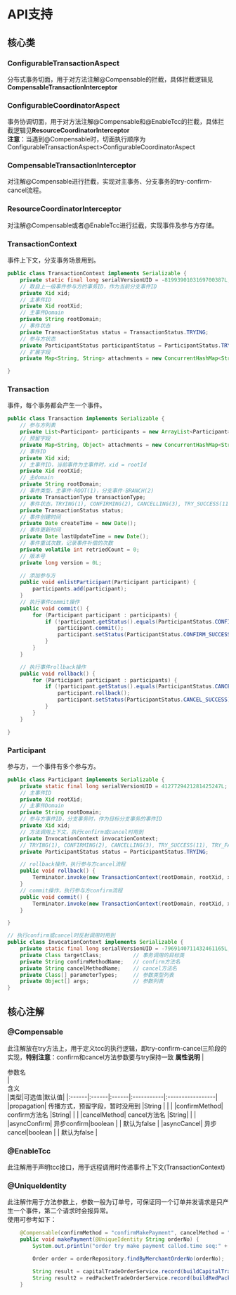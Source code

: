 # API支持

## 核心类
### ConfigurableTransactionAspect
分布式事务切面，用于对方法注解@Compensable的拦截，具体拦截逻辑见**CompensableTransactionInterceptor**  

### ConfigurableCoordinatorAspect
事务协调切面，用于对方法注解@Compensable和@EnableTcc的拦截，具体拦截逻辑见**ResourceCoordinatorInterceptor**  
**注意**：当遇到@Compensable时，切面执行顺序为ConfigurableTransactionAspect>ConfigurableCoordinatorAspect  

### CompensableTransactionInterceptor
对注解@Compensable进行拦截，实现对主事务、分支事务的try-confirm-cancel流程。  

### ResourceCoordinatorInterceptor
对注解@Compensable或者@EnableTcc进行拦截，实现事件及参与方存储。  

### TransactionContext
事件上下文，分支事务场景用到。    
```java
public class TransactionContext implements Serializable {
    private static final long serialVersionUID = -8199390103169700387L;
    // 取自上一级事件参与方的事务ID，作为当前分支事件ID
    private Xid xid;
    // 主事件ID
    private Xid rootXid;
    // 主事件Domain
    private String rootDomain;
    // 事件状态
    private TransactionStatus status = TransactionStatus.TRYING;
    // 参与方状态
    private ParticipantStatus participantStatus = ParticipantStatus.TRYING;
    // 扩展字段
    private Map<String, String> attachments = new ConcurrentHashMap<String, String>();

}

```

### Transaction
事件，每个事务都会产生一个事件。  
```java
public class Transaction implements Serializable {
    // 参与方列表
    private List<Participant> participants = new ArrayList<Participant>();
    // 预留字段
    private Map<String, Object> attachments = new ConcurrentHashMap<String, Object>();
    // 事件ID
    private Xid xid;
    // 主事件ID，当前事件为主事件时，xid = rootId
    private Xid rootXid;
    // 主domain
    private String rootDomain;
    // 事件类型，主事件-ROOT(1)，分支事件-BRANCH(2)
    private TransactionType transactionType;
    // 事件状态，TRYING(1), CONFIRMING(2), CANCELLING(3), TRY_SUCCESS(11), TRY_FAILED(12);
    private TransactionStatus status;
    // 事件创建时间
    private Date createTime = new Date();
    // 事件更新时间
    private Date lastUpdateTime = new Date();
    // 事件重试次数，记录事件补偿的次数
    private volatile int retriedCount = 0;
    // 版本号
    private long version = 0L;
    
    // 添加参与方
    public void enlistParticipant(Participant participant) {
        participants.add(participant);
    }
    // 执行事件commit操作
    public void commit() {
        for (Participant participant : participants) {
            if (!participant.getStatus().equals(ParticipantStatus.CONFIRM_SUCCESS)) {
                participant.commit();
                participant.setStatus(ParticipantStatus.CONFIRM_SUCCESS);
            }
        }
    }

    // 执行事件rollback操作
    public void rollback() {
        for (Participant participant : participants) {
            if (!participant.getStatus().equals(ParticipantStatus.CANCEL_SUCCESS)) {
                participant.rollback();
                participant.setStatus(ParticipantStatus.CANCEL_SUCCESS);
            }
        }
    }

}

```
### Participant
参与方，一个事件有多个参与方。  

```java
public class Participant implements Serializable {
    private static final long serialVersionUID = 4127729421281425247L;
    // 主事件ID
    private Xid rootXid; 
    // 主事件Domain
    private String rootDomain; 
    // 参与方事件ID，分支事务时，作为目标分支事务的事件ID
    private Xid xid; 
    // 方法调用上下文，执行confirm或cancel时用到
    private InvocationContext invocationContext; 
    // TRYING(1), CONFIRMING(2), CANCELLING(3), TRY_SUCCESS(11), TRY_FAILED(12), CONFIRM_SUCCESS(21), CANCEL_SUCCESS(31);
    private ParticipantStatus status = ParticipantStatus.TRYING; 

    // rollback操作，执行参与方cancel流程
    public void rollback() {
        Terminator.invoke(new TransactionContext(rootDomain, rootXid, xid, TransactionStatus.CANCELLING, status), new Invocation(invocationContext.getCancelMethodName(), invocationContext), transactionContextEditorClass);
    }
    // commit操作，执行参与方confirm流程
    public void commit() {
        Terminator.invoke(new TransactionContext(rootDomain, rootXid, xid, TransactionStatus.CONFIRMING, status), new Invocation(invocationContext.getConfirmMethodName(), invocationContext), transactionContextEditorClass);
    }

}

```

```java
// 执行confirm或cancel时反射调用时用到
public class InvocationContext implements Serializable {
    private static final long serialVersionUID = -7969140711432461165L;
    private Class targetClass;          // 事务调用的目标类
    private String confirmMethodName;   // confirm方法名
    private String cancelMethodName;    // cancel方法名
    private Class[] parameterTypes;     // 参数类型列表
    private Object[] args;              // 参数列表
}
```

## 核心注解

### @Compensable
此注解放在try方法上，用于定义tcc的执行逻辑，即try-confirm-cancel三阶段的实现，**特别注意**：confirm和cancel方法参数要与try保持一致
**属性说明**
|<div style="width:50px">参数名</div> |<div style="width:200px">含义</div>|类型|可选值|默认值|
|:------|:------|:------|:-----------|:-----------------|
|propagation| 传播方式，预留字段，暂时没用到 |String | | |
|confirmMethod| confirm方法名 |String|  | |
|cancelMethod| cancel方法名 |String|  | |
|asyncConfirm| 异步confirm|boolean | | 默认为false |
|asyncCancel| 异步cancel|boolean | | 默认为false |

### @EnableTcc
此注解用于声明tcc接口，用于远程调用时传递事件上下文(TransactionContext)

### @UniqueIdentity
此注解作用于方法参数上，参数一般为订单号，可保证同一个订单并发请求是只产生一个事件，第二个请求时会报异常。    
使用可参考如下：    
```java
    @Compensable(confirmMethod = "confirmMakePayment", cancelMethod = "cancelMakePayment", asyncConfirm = false)
    public void makePayment(@UniqueIdentity String orderNo) {
        System.out.println("order try make payment called.time seq:" + DateFormatUtils.format(Calendar.getInstance(), "yyyy-MM-dd HH:mm:ss"));

        Order order = orderRepository.findByMerchantOrderNo(orderNo);

        String result = capitalTradeOrderService.record(buildCapitalTradeOrderDto(order));
        String result2 = redPacketTradeOrderService.record(buildRedPacketTradeOrderDto(order));
    }
```
